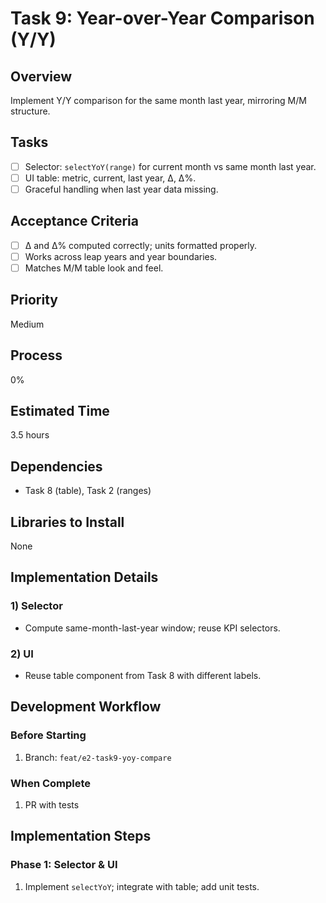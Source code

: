 # Task 9: Year-over-Year Comparison (Y/Y)

## Overview

Implement Y/Y comparison for the same month last year, mirroring M/M structure.

## Tasks

- [ ] Selector: `selectYoY(range)` for current month vs same month last year.
- [ ] UI table: metric, current, last year, Δ, Δ%.
- [ ] Graceful handling when last year data missing.

## Acceptance Criteria

- [ ] Δ and Δ% computed correctly; units formatted properly.
- [ ] Works across leap years and year boundaries.
- [ ] Matches M/M table look and feel.

## Priority

Medium

## Process

0%

## Estimated Time

3.5 hours

## Dependencies

- Task 8 (table), Task 2 (ranges)

## Libraries to Install

None

## Implementation Details

### 1) Selector

- Compute same-month-last-year window; reuse KPI selectors.

### 2) UI

- Reuse table component from Task 8 with different labels.

## Development Workflow

### Before Starting
1. Branch: `feat/e2-task9-yoy-compare`

### When Complete
1. PR with tests

## Implementation Steps

### Phase 1: Selector & UI
1. Implement `selectYoY`; integrate with table; add unit tests.
